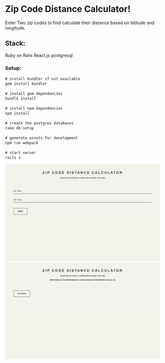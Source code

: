 # Zip Code Distance Calculator!

Enter Two zip codes to find calculate their distance based on latitude and longitude.

## Stack:
Ruby on Rails
React.js
postgresql

### Setup:
```
# install bundler if not available
gem install bundler

# install gem dependencies
bundle install

# install npm dependencies
npm install

# create the postgres databases
rake db:setup

# generate assets for development
npm run webpack

# start server
rails s
```

![Alt text](zipcal1.png?raw=true "Title")
![Alt text](zipcal2.png?raw=true "Title")
